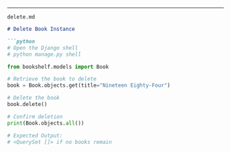 
---

`delete.md`
```markdown
# Delete Book Instance

```python
# Open the Django shell
# python manage.py shell

from bookshelf.models import Book

# Retrieve the book to delete
book = Book.objects.get(title="Nineteen Eighty-Four")

# Delete the book
book.delete()

# Confirm deletion
print(Book.objects.all())

# Expected Output:
# <QuerySet []> if no books remain

